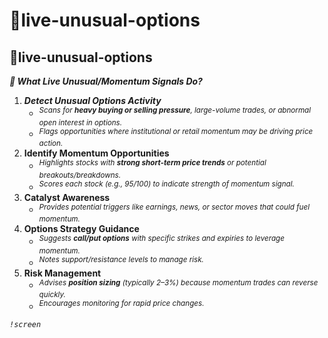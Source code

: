 # 🤖live-unusual-options

## 🤖live-unusual-options

_**🎯 What Live Unusual/Momentum Signals Do?**_

1. _**Detect Unusual Options Activity**_
   * <sup>_Scans for_</sup><sup>_&#x20;_</sup><sup>_**heavy buying or selling pressure**_</sup><sup>_, large-volume trades, or abnormal open interest in options._</sup>
   * <sup>_Flags opportunities where institutional or retail momentum may be driving price action._</sup>
2. **Identify Momentum Opportunities**
   * <sup>_Highlights stocks with_</sup><sup>_&#x20;_</sup><sup>_**strong short-term price trends**_</sup><sup>_&#x20;_</sup><sup>_or potential breakouts/breakdowns._</sup>
   * <sup>_Scores each stock (e.g., 95/100) to indicate strength of momentum signal._</sup>
3. **Catalyst Awareness**
   * <sup>_Provides potential triggers like earnings, news, or sector moves that could fuel momentum._</sup>
4. **Options Strategy Guidance**
   * <sup>_Suggests_</sup><sup>_&#x20;_</sup><sup>_**call/put options**_</sup><sup>_&#x20;_</sup><sup>_with specific strikes and expiries to leverage momentum._</sup>
   * <sup>_Notes support/resistance levels to manage risk._</sup>
5. **Risk Management**
   * <sup>_Advises_</sup><sup>_&#x20;_</sup><sup>_**position sizing**_</sup><sup>_&#x20;_</sup><sup>_(typically 2–3%) because momentum trades can reverse quickly._</sup>
   * <sup>_Encourages monitoring for rapid price changes._</sup>

_`!screen`_ &#x20;
